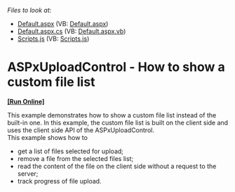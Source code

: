<!-- default file list -->
*Files to look at*:

* [Default.aspx](./CS/Default.aspx) (VB: [Default.aspx](./VB/Default.aspx))
* [Default.aspx.cs](./CS/Default.aspx.cs) (VB: [Default.aspx.vb](./VB/Default.aspx.vb))
* [Scripts.js](./CS/Scripts.js) (VB: [Scripts.js](./VB/Scripts.js))
<!-- default file list end -->
# ASPxUploadControl - How to show a custom file list
<!-- run online -->
**[[Run Online]](https://codecentral.devexpress.com/t531501/)**
<!-- run online end -->


This example demonstrates how to show a custom file list instead of the built-in one. In this example, the custom file list is built on the client side and uses the client side API of the ASPxUploadControl.<br>This example shows how to

* get a list of files selected for upload;
* remove a file from the selected files list;
* read the content of the file on the client side without a request to the server;
* track progress of file upload.

<br/>


